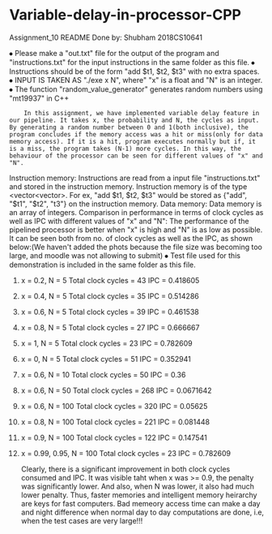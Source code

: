 # Variable-delay-in-processor-CPP

Assignment_10 README
Done by:              Shubham               2018CS10641

⦁	Please make a "out.txt" file for the output of the program and "instructions.txt" for the input instructions in the same folder as this file. 
⦁	Instructions should be of the form "add $t1, $t2, $t3" with no extra spaces.
⦁	INPUT IS TAKEN AS "./exe x N", where" "x" is a float and "N" is an integer.
⦁	The function "random_value_generator" generates random numbers using "mt19937" in C++

		In this assignment, we have implemented variable delay feature in our pipeline. It takes x, the probability and N, the cycles as input. By generating a random number between 0 and 1(both inclusive), the program concludes if the memory access was a hit or miss(only for data memory access). If it is a hit, program executes normally but if, it is a miss, the program takes (N-1) more cycles. In this way, the behaviour of the processor can be seen for different values of "x" and "N".
Instruction memory: Instructions are read from a input file "instructions.txt" and stored in the instruction memory. Instruction memory is of the type <vector<vector<string>>. For ex, "add $t1, $t2, $t3" would be stored as {"add", "$t1", "$t2", "t3"} on the instruction memory.
Data memory: Data memory is an array of integers.
Comparison in performance in terms of clock cycles as well as IPC with different values of "x" and "N":
				The performance of the pipelined processor is better when "x" is high and "N" is as low as possible. It can be seen both from no. of clock cycles as well as the IPC, as shown below:(We haven't added the phots because the file size was becoming too large, and moodle was not allowing to submit)
⦁	Test file used for this demonstration is included in the same folder as this file.
1) x = 0.2, N = 5
	Total clock cycles = 43
	IPC = 0.418605
2) x = 0.4, N = 5
	Total clock cycles = 35
	IPC = 0.514286
3) x = 0.6, N = 5
	Total clock cycles = 39
	IPC = 0.461538
4) x = 0.8, N = 5
	Total clock cycles = 27
	IPC = 0.666667
5) x = 1, N = 5
	Total clock cycles = 23
	IPC = 0.782609
6) x = 0, N = 5
	Total clock cycles = 51
	IPC = 0.352941
7) x = 0.6, N = 10
	Total clock cycles = 50
	IPC = 0.36
8) x = 0.6, N = 50
	Total clock cycles = 268
	IPC = 0.0671642
9) x = 0.6, N = 100
	Total clock cycles = 320
	IPC = 0.05625
10) x = 0.8, N = 100
	Total clock cycles = 221
	IPC = 0.081448
11) x = 0.9, N = 100
	Total clock cycles = 122
	IPC = 0.147541
12) x = 0.99, 0.95, N = 100
	Total clock cycles = 23
	IPC = 0.782609

	Clearly, there is a significant improvement in both clock cycles consumed and IPC. It was visible taht when x was >= 0.9, the penalty was significantly lower. And also, when N was lower, it also had much lower penalty. 
		Thus, faster memories and intelligent memory heirarchy are keys for fast computers. Bad memeory access time can make a day and night difference when normal day to day computations are done, i.e, when the test cases are very large!!!
